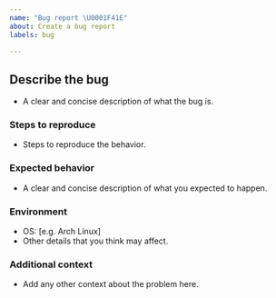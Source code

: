 ```yaml
---
name: "Bug report \U0001F41E"
about: Create a bug report
labels: bug

---
```


## Describe the bug
* A clear and concise description of what the bug is.

### Steps to reproduce
* Steps to reproduce the behavior.

### Expected behavior
* A clear and concise description of what you expected to happen.

### Environment
 - OS: [e.g. Arch Linux]
 - Other details that you think may affect.

### Additional context
* Add any other context about the problem here.